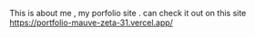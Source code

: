 This is about me , my porfolio site . can check it out on this site https://portfolio-mauve-zeta-31.vercel.app/
